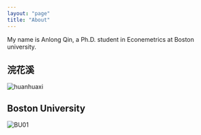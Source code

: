 ```yaml
---
layout: "page"
title: "About"
---
```


My name is Anlong Qin, a Ph.D. student in Econemetrics at Boston university.

## 浣花溪
![huanhuaxi](https://github.com/YUNYISHENG/episode/blob/gh-pages/_assets/image/huanhuaxi_001.jpg)

## Boston University
![BU01](http://smartcollegeplanning.org/wp-content/uploads/2009/07/Boston-University1.jpg)
